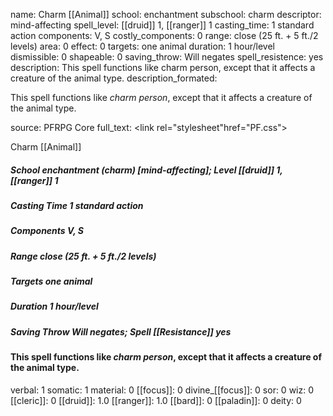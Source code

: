 name: Charm [[Animal]]
school: enchantment
subschool: charm
descriptor: mind-affecting
spell_level: [[druid]] 1, [[ranger]] 1
casting_time: 1 standard action
components: V, S
costly_components: 0
range: close (25 ft. + 5 ft./2 levels)
area: 0
effect: 0
targets: one animal
duration: 1 hour/level
dismissible: 0
shapeable: 0
saving_throw: Will negates
spell_resistence: yes
description: This spell functions like charm person, except that it affects a creature of the animal type.
description_formated: <p>This spell functions like <i>charm person</i>, except that it affects a creature of the animal type.</p>
source: PFRPG Core
full_text: <link rel="stylesheet"href="PF.css"><div class="heading"><p class="alignleft">Charm [[Animal]]</p><div style="clear: both;"></div></div><div><h5><b>School </b>enchantment (charm) [mind-affecting]; <b>Level </b>[[druid]] 1, [[ranger]] 1</h5><h5><b>Casting Time </b>1 standard action</h5><h5><b>Components </b>V, S</h5><h5><b>Range </b>close (25 ft. + 5 ft./2 levels)</h5><h5><b>Targets </b> one animal</h5><h5><b>Duration </b>1 hour/level</h5><h5><b>Saving Throw </b>Will negates; <b>Spell [[Resistance]] </b>yes</h5></div><div><h4><p>This spell functions like <i>charm person</i>, except that it affects a creature of the animal type.</p></h4></div>
verbal: 1
somatic: 1
material: 0
[[focus]]: 0
divine_[[focus]]: 0
sor: 0
wiz: 0
[[cleric]]: 0
[[druid]]: 1.0
[[ranger]]: 1.0
[[bard]]: 0
[[paladin]]: 0
deity: 0
